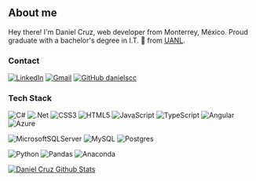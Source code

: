 ## About me

Hey there! I'm Daniel Cruz, web developer from Monterrey, México. Proud graduate with a bachelor's degree in I.T. :elephant: from <a href="https://www.uanl.mx/universidad-autonoma-de-nuevo-leon/">UANL</a>.
### Contact

[![LinkedIn](https://img.shields.io/badge/LinkedIn-%230077B5.svg?logo=linkedin&logoColor=white)](https://linkedin.com/in/danielscc) 
[![Gmail](https://img.shields.io/badge/Gmail-%23D14836.svg?logo=gmail&logoColor=white)](mailto:daniel.cruzcts@gmail.com)
[![GitHub danielscc](https://img.shields.io/github/followers/danielscc?label=follow&style=social)](https://github.com/danielscc)


### Tech Stack
![C#](https://img.shields.io/badge/c%23-%23239120.svg?style=for-the-badge&logo=csharp&logoColor=white) ![.Net](https://img.shields.io/badge/.NET-5C2D91?style=for-the-badge&logo=.net&logoColor=white) ![CSS3](https://img.shields.io/badge/css3-%231572B6.svg?style=for-the-badge&logo=css3&logoColor=white) ![HTML5](https://img.shields.io/badge/html5-%23E34F26.svg?style=for-the-badge&logo=html5&logoColor=white) ![JavaScript](https://img.shields.io/badge/javascript-%23323330.svg?style=for-the-badge&logo=javascript&logoColor=%23F7DF1E) ![TypeScript](https://img.shields.io/badge/typescript-%23007ACC.svg?style=for-the-badge&logo=typescript&logoColor=white) ![Angular](https://img.shields.io/badge/angular-%23DD0031.svg?style=for-the-badge&logo=angular&logoColor=white) ![Azure](https://img.shields.io/badge/azure-%230072C6.svg?style=for-the-badge&logo=microsoftazure&logoColor=white)

![MicrosoftSQLServer](https://img.shields.io/badge/Microsoft%20SQL%20Server-CC2927?style=for-the-badge&logo=microsoft%20sql%20server&logoColor=white) ![MySQL](https://img.shields.io/badge/mysql-%2300000f.svg?style=for-the-badge&logo=mysql&logoColor=white) ![Postgres](https://img.shields.io/badge/postgres-%23316192.svg?style=for-the-badge&logo=postgresql&logoColor=white) 

![Python](https://img.shields.io/badge/python-3670A0?style=for-the-badge&logo=python&logoColor=ffdd54) ![Pandas](https://img.shields.io/badge/pandas-%23150458.svg?style=for-the-badge&logo=pandas&logoColor=white) ![Anaconda](https://img.shields.io/badge/Anaconda-%2344A833.svg?style=for-the-badge&logo=anaconda&logoColor=white)

[![Daniel Cruz Github Stats](https://github-readme-stats.vercel.app/api/top-langs?username=danielscc&hide=jupyter%20notebook&theme=dark&show_icons=true)](https://github.com/danielscc)
